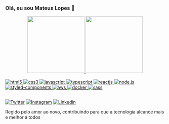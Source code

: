 
### Olá, eu sou Mateus Lopes 👋

<div align="center">
  <a href="https://github.com/progmateus">
  <img height="180em" src="https://github-readme-stats-git-masterrstaa-rickstaa.vercel.app/api?username=progmateus&show_icons=true&theme=dracula&include_all_commits=true&count_private=true"/>
  <img height="180em" src="https://github-readme-stats-git-masterrstaa-rickstaa.vercel.app/api/top-langs/?username=progmateus&layout=compact&langs_count=7&theme=dracula"/>
</div>
<div style= "display:inline_block"><br/>
<img alt="html5" src="https://img.shields.io/badge/HTML5-E34F26?style=for-the-badge&logo=html5&logoColor=white">
<img alt="css3" src="https://img.shields.io/badge/CSS3-1572B6?style=for-the-badge&logo=css3&logoColor=white">
<img alt="javascript" src="https://img.shields.io/badge/JavaScript-F7DF1E?style=for-the-badge&logo=javascript&logoColor=black">
<img alt="typescript" src="https://img.shields.io/badge/TypeScript-007ACC?style=for-the-badge&logo=typescript&logoColor=white">

<img alt="reactjs" src="https://img.shields.io/badge/React-20232A?style=for-the-badge&logo=react&logoColor=61DAFB">
<img alt="node.js" src="https://img.shields.io/badge/Node.js-43853D?style=for-the-badge&logo=node.js&logoColor=white">
<img alt="styled-components" src="https://img.shields.io/badge/styled--components-DB7093?style=for-the-badge&logo=styled-components&logoColor=white">
<img alt="aws" src="https://img.shields.io/badge/Amazon_AWS-232F3E?style=for-the-badge&logo=amazon-aws&logoColor=white">
<img alt="docker" src="https://img.shields.io/badge/Docker-2496ED?style=for-the-badge&logo=docker&logoColor=white">
<img alt="sass" src="https://img.shields.io/badge/Sass-CC6699?style=for-the-badge&logo=sass&logoColor=white">


</div>

##

[![Twitter](https://img.shields.io/badge/Twitter-1DA1F2?style=for-the-badge&logo=twitter&logoColor=white)](https://twitter.com/progmateus)
[![Instagram](https://img.shields.io/badge/Instagram-E4405F?style=for-the-badge&logo=instagram&logoColor=white)](https://instagram.com/mateusprog)
[![Linkedin](https://img.shields.io/badge/LinkedIn-0077B5?style=for-the-badge&logo=linkedin&logoColor=white)](https://linkedin.com/in/progmateus)

Regido pelo amor ao novo, contribuindo para que a tecnologia alcance mais e melhor a todos
